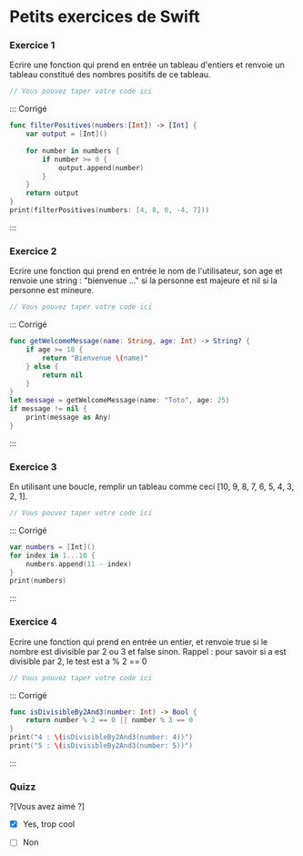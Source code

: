 # Petits exercices de Swift

### Exercice 1 
Ecrire une fonction qui prend en entrée un tableau d'entiers et renvoie un tableau constitué des nombres positifs de ce tableau.

```swift runnable
// Vous pouvez taper votre code ici

```

::: Corrigé
```swift runnable
func filterPositives(numbers:[Int]) -> [Int] {
    var output = [Int]()
    
    for number in numbers {
        if number >= 0 {
            output.append(number)
        }
    }
    return output
}
print(filterPositives(numbers: [4, 8, 0, -4, 7]))

```
:::

### Exercice 2
Ecrire une fonction qui prend en entrée le nom de l'utilisateur, son age et renvoie une string : "bienvenue ..." si la personne est majeure et nil si la personne est mineure.

```swift runnable
// Vous pouvez taper votre code ici

```

::: Corrigé
```swift runnable
func getWelcomeMessage(name: String, age: Int) -> String? {
    if age >= 18 {
        return "Bienvenue \(name)"
    } else {
        return nil
    }
}
let message = getWelcomeMessage(name: "Toto", age: 25)
if message != nil {
    print(message as Any)
}
```
:::

### Exercice 3
En utilisant une boucle, remplir un tableau comme ceci [10, 9, 8, 7, 6, 5, 4, 3, 2, 1].

```swift runnable
// Vous pouvez taper votre code ici

```

::: Corrigé
```swift runnable
var numbers = [Int]()
for index in 1...10 {
    numbers.append(11 - index)
}
print(numbers)
```
:::

### Exercice 4
Ecrire une fonction qui prend en entrée un entier, et renvoie true si le nombre est divisible par 2 ou 3 et false sinon.
Rappel : pour savoir si a est divisible par 2, le test est a % 2 == 0

```swift runnable
// Vous pouvez taper votre code ici

```

::: Corrigé
```swift runnable
func isDivisibleBy2And3(number: Int) -> Bool {
    return number % 2 == 0 || number % 3 == 0
}
print("4 : \(isDivisibleBy2And3(number: 4))")
print("5 : \(isDivisibleBy2And3(number: 5))")
```
:::

### Quizz

?[Vous avez aimé ?]
-[x] Yes, trop cool
-[ ] Non

